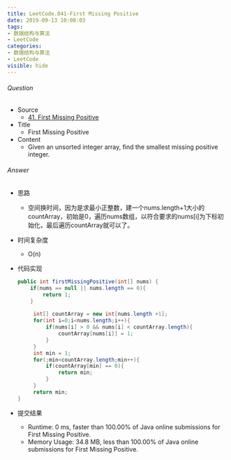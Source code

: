 ```yaml
---
title: LeetCode.041-First Missing Positive
date: 2019-09-13 10:08:03
tags:
- 数据结构与算法
- LeetCode
categories:
- 数据结构与算法
- LeetCode
visible: hide
---
```

###### Question
- Source
	- [41. First Missing Positive](https://leetcode.com/problems/first-missing-positive/) 
- Title
	- First Missing Positive 
- Content
	- Given an unsorted integer array, find the smallest missing positive integer. 
<!--more-->

###### Answer
- 思路
	- 空间换时间，因为是求最小正整数，建一个nums.length+1大小的countArray，初始是0，遍历nums数组，以符合要求的nums[i]为下标初始化，最后遍历countArray就可以了。
- 时间复杂度
	- O(n) 	
- 代码实现

	```Java
	public int firstMissingPositive(int[] nums) {
        if(nums == null || nums.length == 0){
            return 1;
        }
         
         int[] countArray = new int[nums.length +1];
         for(int i=0;i<nums.length;i++){
             if(nums[i] > 0 && nums[i] < countArray.length){
                 countArray[nums[i]] = 1;
             }
         }
         int min = 1;
         for(;min<countArray.length;min++){
             if(countArray[min] == 0){
                 return min;
             }
         }
         return min;
    }
	```
- 提交结果
	- Runtime: 0 ms, faster than 100.00% of Java online submissions for First Missing Positive.
	- Memory Usage: 34.8 MB, less than 100.00% of Java online submissions for First Missing Positive. 
